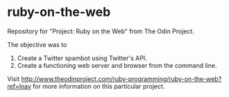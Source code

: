 # ruby-on-the-web
Repository for "Project: Ruby on the Web" from The Odin Project.

The objective was to  
1. Create a Twitter spambot using Twitter's API.
2. Create a functioning web server and browser from the command line.
  
Visit http://www.theodinproject.com/ruby-programming/ruby-on-the-web?ref=lnav for more information on this particular project.